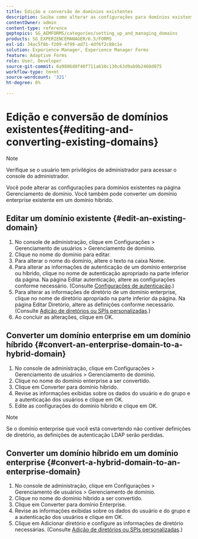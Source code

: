 ```yaml
---
title: Edição e conversão de domínios existentes
description: Saiba como alterar as configurações para domínios existentes na página Gerenciamento de domínio. Converta um domínio enterprise existente em um domínio híbrido ou vice-versa.
contentOwner: admin
content-type: reference
geptopics: SG_AEMFORMS/categories/setting_up_and_managing_domains
products: SG_EXPERIENCEMANAGER/6.5/FORMS
exl-id: 34ac5f8b-f209-4f99-ad71-4df6f2c88c1e
solution: Experience Manager, Experience Manager Forms
feature: Adaptive Forms
role: User, Developer
source-git-commit: 6a9806d8f40f711a610c130c63d9ab9b2460d075
workflow-type: tm+mt
source-wordcount: '321'
ht-degree: 0%

---
```


# Edição e conversão de domínios existentes{#editing-and-converting-existing-domains}

>[!NOTE]
> 
> Verifique se o usuário tem privilégios de administrador para acessar o console do administrador.

Você pode alterar as configurações para domínios existentes na página Gerenciamento de domínio. Você também pode converter um domínio enterprise existente em um domínio híbrido.

## Editar um domínio existente {#edit-an-existing-domain}

1. No console de administração, clique em Configurações > Gerenciamento de usuários > Gerenciamento de domínio.
1. Clique no nome do domínio para editar.
1. Para alterar o nome do domínio, altere o texto na caixa Nome.
1. Para alterar as informações de autenticação de um domínio enterprise ou híbrido, clique no nome de autenticação apropriado na parte inferior da página. Na página Editar autenticação, altere as configurações conforme necessário. (Consulte [Configurações de autenticação](/help/forms/using/admin-help/configuring-authentication-providers.md#authentication-settings).)
1. Para alterar as informações de diretório de um domínio enterprise, clique no nome de diretório apropriado na parte inferior da página. Na página Editar Diretório, altere as definições conforme necessário. (Consulte [Adição de diretórios ou SPIs personalizadas](/help/forms/using/admin-help/configuring-directories.md#adding-directories-or-custom-spis).)
1. Ao concluir as alterações, clique em OK.

## Converter um domínio enterprise em um domínio híbrido {#convert-an-enterprise-domain-to-a-hybrid-domain}

1. No console de administração, clique em Configurações > Gerenciamento de usuários > Gerenciamento de domínio.
1. Clique no nome do domínio enterprise a ser convertido.
1. Clique em Converter para domínio híbrido.
1. Revise as informações exibidas sobre os dados do usuário e do grupo e a autenticação dos usuários e clique em OK.
1. Edite as configurações do domínio híbrido e clique em OK.

>[!NOTE]
>
>Se o domínio enterprise que você está convertendo não contiver definições de diretório, as definições de autenticação LDAP serão perdidas.

## Converter um domínio híbrido em um domínio enterprise {#convert-a-hybrid-domain-to-an-enterprise-domain}

1. No console de administração, clique em Configurações > Gerenciamento de usuários > Gerenciamento de domínio.
1. Clique no nome do domínio híbrido a ser convertido.
1. Clique em Converter para domínio Enterprise.
1. Revise as informações exibidas sobre os dados do usuário e do grupo e a autenticação dos usuários e clique em OK.
1. Clique em Adicionar diretório e configure as informações de diretório necessárias. (Consulte [Adição de diretórios ou SPIs personalizadas](/help/forms/using/admin-help/configuring-directories.md#adding-directories-or-custom-spis).)
